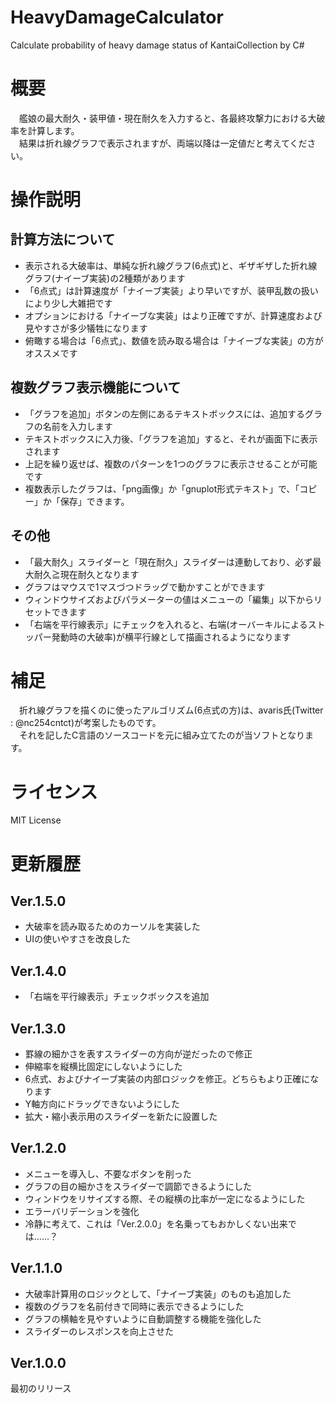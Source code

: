# HeavyDamageCalculator
Calculate probability of heavy damage status of KantaiCollection by C#

# 概要
　艦娘の最大耐久・装甲値・現在耐久を入力すると、各最終攻撃力における大破率を計算します。  
　結果は折れ線グラフで表示されますが、両端以降は一定値だと考えてください。

# 操作説明
## 計算方法について
- 表示される大破率は、単純な折れ線グラフ(6点式)と、ギザギザした折れ線グラフ(ナイーブ実装)の2種類があります
- 「6点式」は計算速度が「ナイーブ実装」より早いですが、装甲乱数の扱いにより少し大雑把です
- オプションにおける「ナイーブな実装」はより正確ですが、計算速度および見やすさが多少犠牲になります
- 俯瞰する場合は「6点式」、数値を読み取る場合は「ナイーブな実装」の方がオススメです

## 複数グラフ表示機能について
- 「グラフを追加」ボタンの左側にあるテキストボックスには、追加するグラフの名前を入力します
- テキストボックスに入力後、「グラフを追加」すると、それが画面下に表示されます
- 上記を繰り返せば、複数のパターンを1つのグラフに表示させることが可能です
- 複数表示したグラフは、「png画像」か「gnuplot形式テキスト」で、「コピー」か「保存」できます。

## その他
- 「最大耐久」スライダーと「現在耐久」スライダーは連動しており、必ず最大耐久≧現在耐久となります
- グラフはマウスで1マスづつドラッグで動かすことができます
- ウィンドウサイズおよびパラメーターの値はメニューの「編集」以下からリセットできます
- 「右端を平行線表示」にチェックを入れると、右端(オーバーキルによるストッパー発動時の大破率)が横平行線として描画されるようになります

# 補足
　折れ線グラフを描くのに使ったアルゴリズム(6点式の方)は、avaris氏(Twitter : @nc254cntct)が考案したものです。  
　それを記したC言語のソースコードを元に組み立てたのが当ソフトとなります。

# ライセンス
MIT License

# 更新履歴
## Ver.1.5.0
- 大破率を読み取るためのカーソルを実装した
- UIの使いやすさを改良した

## Ver.1.4.0
- 「右端を平行線表示」チェックボックスを追加

## Ver.1.3.0
- 罫線の細かさを表すスライダーの方向が逆だったので修正
- 伸縮率を縦横比固定にしないようにした
- 6点式、およびナイーブ実装の内部ロジックを修正。どちらもより正確になります
- Y軸方向にドラッグできないようにした
- 拡大・縮小表示用のスライダーを新たに設置した

## Ver.1.2.0
- メニューを導入し、不要なボタンを削った
- グラフの目の細かさをスライダーで調節できるようにした
- ウィンドウをリサイズする際、その縦横の比率が一定になるようにした
- エラーバリデーションを強化
- 冷静に考えて、これは「Ver.2.0.0」を名乗ってもおかしくない出来では……？

## Ver.1.1.0
- 大破率計算用のロジックとして、「ナイーブ実装」のものも追加した
- 複数のグラフを名前付きで同時に表示できるようにした
- グラフの横軸を見やすいように自動調整する機能を強化した
- スライダーのレスポンスを向上させた

## Ver.1.0.0
最初のリリース
